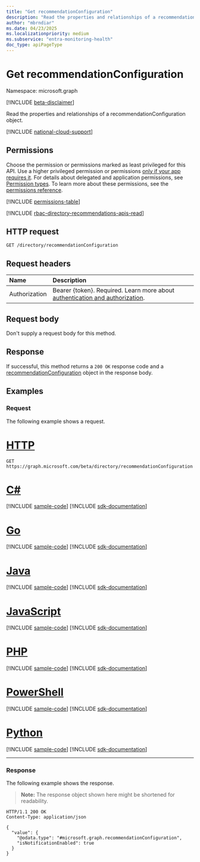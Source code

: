 ```yaml
---
title: "Get recommendationConfiguration"
description: "Read the properties and relationships of a recommendationConfiguration object."
author: "mbrndiar"
ms.date: 04/23/2025
ms.localizationpriority: medium
ms.subservice: "entra-monitoring-health"
doc_type: apiPageType
---
```


# Get recommendationConfiguration

Namespace: microsoft.graph

[!INCLUDE [beta-disclaimer](../../includes/beta-disclaimer.md)]

Read the properties and relationships of a recommendationConfiguration object.

[!INCLUDE [national-cloud-support](../../includes/global-only.md)]

## Permissions

Choose the permission or permissions marked as least privileged for this API. Use a higher privileged permission or permissions [only if your app requires it](/graph/permissions-overview#best-practices-for-using-microsoft-graph-permissions). For details about delegated and application permissions, see [Permission types](/graph/permissions-overview#permission-types). To learn more about these permissions, see the [permissions reference](/graph/permissions-reference).

<!-- { "blockType": "permissions", "name": "recommendationconfiguration_get" } -->
[!INCLUDE [permissions-table](../includes/permissions/recommendationconfiguration-get-permissions.md)]

[!INCLUDE [rbac-directory-recommendations-apis-read](../includes/rbac-for-apis/rbac-directory-recommendations-apis-read.md)]

## HTTP request

<!-- {
  "blockType": "ignored"
}
-->
```http
GET /directory/recommendationConfiguration
```

## Request headers

|Name|Description|
|:---|:---|
|Authorization|Bearer {token}. Required. Learn more about [authentication and authorization](/graph/auth/auth-concepts).|

## Request body

Don't supply a request body for this method.

## Response

If successful, this method returns a `200 OK` response code and a [recommendationConfiguration](../resources/recommendationconfiguration.md) object in the response body.

## Examples

### Request

The following example shows a request.
# [HTTP](#tab/http)
<!-- {
  "blockType": "request",
  "name": "get_recommendationconfiguration"
}
-->
```http
GET https://graph.microsoft.com/beta/directory/recommendationConfiguration
```

# [C#](#tab/csharp)
[!INCLUDE [sample-code](../includes/snippets/csharp/get-recommendationconfiguration-csharp-snippets.md)]
[!INCLUDE [sdk-documentation](../includes/snippets/snippets-sdk-documentation-link.md)]

# [Go](#tab/go)
[!INCLUDE [sample-code](../includes/snippets/go/get-recommendationconfiguration-go-snippets.md)]
[!INCLUDE [sdk-documentation](../includes/snippets/snippets-sdk-documentation-link.md)]

# [Java](#tab/java)
[!INCLUDE [sample-code](../includes/snippets/java/get-recommendationconfiguration-java-snippets.md)]
[!INCLUDE [sdk-documentation](../includes/snippets/snippets-sdk-documentation-link.md)]

# [JavaScript](#tab/javascript)
[!INCLUDE [sample-code](../includes/snippets/javascript/get-recommendationconfiguration-javascript-snippets.md)]
[!INCLUDE [sdk-documentation](../includes/snippets/snippets-sdk-documentation-link.md)]

# [PHP](#tab/php)
[!INCLUDE [sample-code](../includes/snippets/php/get-recommendationconfiguration-php-snippets.md)]
[!INCLUDE [sdk-documentation](../includes/snippets/snippets-sdk-documentation-link.md)]

# [PowerShell](#tab/powershell)
[!INCLUDE [sample-code](../includes/snippets/powershell/get-recommendationconfiguration-powershell-snippets.md)]
[!INCLUDE [sdk-documentation](../includes/snippets/snippets-sdk-documentation-link.md)]

# [Python](#tab/python)
[!INCLUDE [sample-code](../includes/snippets/python/get-recommendationconfiguration-python-snippets.md)]
[!INCLUDE [sdk-documentation](../includes/snippets/snippets-sdk-documentation-link.md)]

---

### Response

The following example shows the response.
>**Note:** The response object shown here might be shortened for readability.
<!-- {
  "blockType": "response",
  "truncated": true,
  "@odata.type": "microsoft.graph.recommendationConfiguration"
}
-->
```http
HTTP/1.1 200 OK
Content-Type: application/json

{
  "value": {
    "@odata.type": "#microsoft.graph.recommendationConfiguration",
    "isNotificationEnabled": true
  }
}
```
